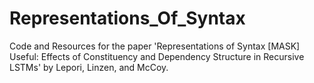 # Representations_Of_Syntax
Code and Resources for the paper 'Representations of Syntax [MASK] Useful: Effects of Constituency and Dependency Structure in Recursive LSTMs' by Lepori, Linzen, and McCoy.

